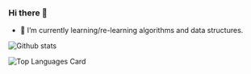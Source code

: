 ### Hi there 👋

<!--
**rfenix3/rfenix3** is a ✨ _special_ ✨ repository because its `README.md` (this file) appears on your GitHub profile.

Here are some ideas to get you started:

- 🔭 I’m currently working on ...
- 🌱 I’m currently learning ...
- 👯 I’m looking to collaborate on ...
- 🤔 I’m looking for help with ...
- 💬 Ask me about ...
- 📫 How to reach me: ...
- 😄 Pronouns: ...
- ⚡ Fun fact: ...
-->


- 🌱 I’m currently learning/re-learning algorithms and data structures.

![Github stats](https://github-readme-stats.vercel.app/api?username=rfenix3&theme=highcontrast&show_icons=true&count_private=true)

![Top Languages Card](https://github-readme-stats.vercel.app/api/top-langs/?username=rfenix3)
